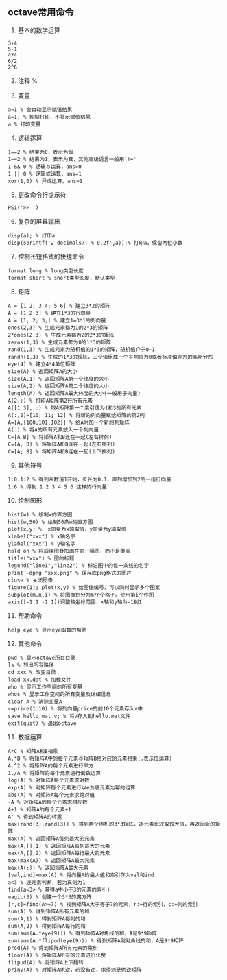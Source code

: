 ## octave常用命令
1. 基本的数学运算
```octave{.line-numbers}
3+4
5-1
4*4
6/2
2^6
```

2. 注释
%   
>

3. 变量
```octave{.line-numbers}
a=1 % 会自动显示赋值结果
a=1; % 抑制打印，不显示赋值结果
a % 打印变量
```

4. 逻辑运算
```octave{.line-numbers}
1==2 % 结果为0，表示为假
1~=2 % 结果为1，表示为真，其他高级语言一般用'!='
1 && 0 % 逻辑与运算，ans=0
1 || 0 % 逻辑或运算，ans=1
xor(1,0) % 异或运算，ans=1
```
5. 更改命令行提示符
```octave{.line-numbers}
PS1('>> ')
```

6. 复杂的屏幕输出
```octave{.line-numbers}
disp(a); % 打印a
disp(sprintf('2 decimals?: % 0.2f',a));% 打印a，保留两位小数
```

7. 控制长短格式的快捷命令
```octave{.line-numbers}
format long % long类型长度
format short % short类型长度，默认类型
```

8. 矩阵
```octave{.line-numbers}
A = [1 2; 3 4; 5 6] % 建立3*2的矩阵
A = [1 2 3] % 建立1*3的行向量
A = [1; 2; 3;] % 建立1=3*1的列向量
ones(2,3) % 生成元素都为1的2*3的矩阵
2*ones(2,3) % 生成元素都为2的2*3的矩阵
zeros(1,3) % 生成元素都为0的1*3的矩阵
rand(1,3) % 生成元素为随机值的1*3的矩阵，随机值介于0~1
randn(1,3) % 生成的1*3的矩阵，三个值组成一个平均值为0或者标准偏差为的高斯分布
eye(4) % 建立4*4单位矩阵
size(A) % 返回矩阵A的大小
size(A,1) % 返回矩阵A第一个纬度的大小
size(A,2) % 返回矩阵A第二个纬度的大小
length(A) % 返回矩阵A最大纬度的大小(一般用于向量)
A(2,:) % 打印A矩阵第2行所有元素
A([1 3], :) % 取A矩阵第一个索引值为1和3的所有元素
A(:,2)=[10; 11; 12] % 将新的列向量赋给矩阵的第2列
A=[A,[100;101;102]] % 给A附加一个新的列矩阵
A(:) % 将A的所有元素放入一个列向量
C=[A B] % 将矩阵A和B连在一起(左右排列)
C=[A, B] % 将矩阵A和B连在一起(左右排列)
C=[A; B] % 将矩阵A和B连在一起(上下排列)
```

9. 其他符号
```octave{.line-numbers}
1:0.1:2 % 得到从数值1开始，步长为0.1，直到增加到2的一组行向量
1:6 % 得到 1 2 3 4 5 6 这样的行向量
```

10. 绘制图形
```octave{.line-numbers}
hist(w) % 绘制w的直方图
hist(w,50) % 绘制50条w的直方图
plot(x,y) %  x向量为x轴取值，y向量为y轴取值
xlabel("xxx") % x轴名字
ylabel("xxx") % y轴名字
hold on % 将后续图叠加画在前一幅图，而不是覆盖
title("xxx") % 图的标题
legend("line1","line2") % 标记图中的每一条线的名字
print -dpng "xxx.png" % 保存成png格式的图片
close % 关闭图像
figure(1); plot(x,y) % 给图像编号，可以同时显示多个图案
subplot(m,n,i) % 将图像划分为m*n个格子。使用第i个作图
axis([-1 1 -1 1])调整轴坐标范围，x轴和y轴为-1到1
```

11. 帮助命令
```octave{.line-numbers}
help eye % 显示eye函数的帮助
```

12. 其他命令
```octave{.line-numbers}
pwd % 显示octave所在目录
ls % 列出所有路径 
cd xxx % 改变目录
load xx.dat % 加载文件
who % 显示工作空间的所有变量
whos % 显示工作空间的所有变量及详细信息
clear A % 清除变量A
v=price(1:10) % 将列向量price的前10个元素存入v中
save hello.mat v; % 将v存入到hello.mat文件
exit(quit) % 退出octave
```
11. 数据运算
```octave{.line-numbers}
A*C % 矩阵A和B相乘
A.*B % 将矩阵A中的每个元素与矩阵B相对应的元素相乘(.表示位运算)
A.^2 % 将矩阵A的每个元素进行平方
1./A % 将矩阵的每个元素进行倒数运算
log(A) % 对矩阵A每个元素求对数
exp(A) % 对矩阵每个元素进行以e为底元素为幂的运算
abs(A) % 对矩阵A每个元素求绝对值
-A % 对矩阵A的每个元素求相反数
A+1 % 矩阵A的每个元素+1
A' % 得到矩阵A的转置
max(rand(3),rand(3)) % 得到两个随机的3*3矩阵，逐元素比较取较大值，再返回新的矩阵
max(A) % 返回矩阵A每列最大的元素
max(A,[],1) % 返回矩阵A每列最大的元素
max(A,[],2) % 返回矩阵A每行最大的元素
max(max(A)) % 返回矩阵A最大元素
max(A(:)) % 返回矩阵A最大元素
[val,ind]=max(A) % 将向量A的最大值和索引存入val和ind
a<3 % 逐元素判断，若为真则为1
find(a<3> % 获得a中小于3的元素的索引)
magic(3) % 创建一个3*3的魔方阵
[r,c]=find(A>=7) % 找到矩阵A大于等于7的元素，r:=行的索引，c:=列的索引
sum(A) % 得到矩阵A所有元素的和
sum(A,1) % 得到矩阵A每列的和
sum(A,2) % 得到矩阵A每行的和
sum(sum(A.*eye(9))) % 得到矩阵A对角线的和，A是9*9矩阵
sum(sum(A.*flipud(eye(9))) % 得到矩阵A副对角线的和，A是9*9矩阵
prod(A) % 得到矩阵A所有元素的乘积
floor(A) % 将矩阵A所有的元素进行化整
flipud(A) % 将矩阵A上下翻转
prinv(A) % 对矩阵A求逆，若没有逆，求得则是伪逆矩阵
```

